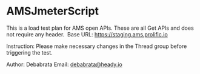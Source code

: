 # AMSJmeterScript

This is a load test plan for AMS open APIs. These are all Get APIs and does not require any header. 
Base URL: https://staging.ams.prolific.io

Instruction: Please make necessary changes in the Thread group before triggering the test. 

Author: Debabrata
Email: debabrata@heady.io
 
